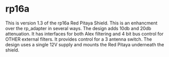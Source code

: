 # rp16a
This is version 1.3 of the rp16a Red Pitaya Shield.  This is an enhancment over the rp_adapter in several ways.  The design adds 10db and 20db attenuation. It has interfaces for both Alex filtering and 4 bit bus control for OTHER external filters.  It provides control for a 3 antenna switch.   The design uses a single 12V supply and mounts the Red Pitaya underneath the shield. 
